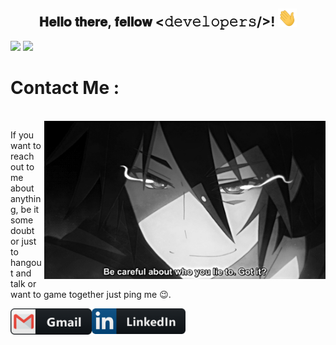 <!-- ### Hi there 👋 -->

<!--
**PARSHWA0510/PARSHWA0510** is a ✨ _special_ ✨ repository because its `README.md` (this file) appears on your GitHub profile.

Here are some ideas to get you started:

- 🔭 I’m currently working on ...
- 🌱 I’m currently learning ...
- 👯 I’m looking to collaborate on ...
- 🤔 I’m looking for help with ...
- 💬 Ask me about ...
- 📫 How to reach me: ...
- 😄 Pronouns: ...
- ⚡ Fun fact: ...
-->

<div align="center">
<h2> 𝐇𝐞𝐥𝐥𝐨 𝐭𝐡𝐞𝐫𝐞, 𝐟𝐞𝐥𝐥𝐨𝐰 <𝚍𝚎𝚟𝚎𝚕𝚘𝚙𝚎𝚛𝚜/>! <img src="https://github.com/PARSHWA0510/PARSHWA0510/blob/main/assests/Hi.gif" width="30"></h2>
</div>


<img src="https://github-readme-stats.vercel.app/api?username=PARSHWA0510&include_all_commits=true&count_private=true&show_icons=true&line_height=20&title_color=7A7ADB&icon_color=2234AE&text_color=D3D3D3&bg_color=0,000000,130F40">

<img src="https://github-readme-stats.vercel.app/api/top-langs/?username=PARSHWA0510&layout=compact&theme=merko">


# Contact Me :

<p>
 </br>


<img hight="320" width="450" align="right" alt="GIF" src="https://github.com/PARSHWA0510/PARSHWA0510/blob/main/assests/93195.gif">


If you want to reach out to me about anything, be it some doubt or just to hangout and talk or want to game together just ping me 😉.

<a href="mailto:mehtaparshwa.05@gmail.com">
 <img align="left" alt="Gmail" width="130" hight="100" src="https://github.com/PARSHWA0510/PARSHWA0510/blob/main/assests/gmail.png" />
</a>
<a href="https://www.linkedin.com/in/parshwa-mehta-949306205">
  <img align="left" alt="Linkedin" width="150" hight="100" src="https://github.com/PARSHWA0510/PARSHWA0510/blob/main/assests/linkedin.png" />
</br>
</br>
</br>
</a>
<!-- <a href="https://www.reddit.com/user/X_Ashutosh_X">
  <img align="left" alt=" Reddit" width="130" hight="100" src="https://github.com/Xx-Ashutosh-xX/Xx-Ashutosh-xX/blob/master/assets/icons/reddit.png" />
</a>
<a href="https://steamcommunity.com/profiles/76561198182224539/">
  <img align="left" alt="Steam" width="130" hight="100" src="https://github.com/Xx-Ashutosh-xX/Xx-Ashutosh-xX/blob/master/assets/icons/steam.png" />
</a> -->
 </p>
